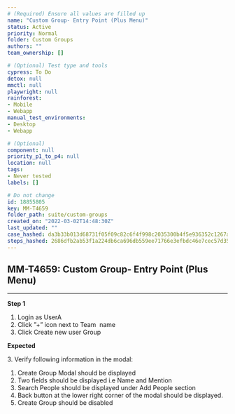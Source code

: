 ```yaml
---
# (Required) Ensure all values are filled up
name: "Custom Group- Entry Point (Plus Menu)"
status: Active
priority: Normal
folder: Custom Groups
authors: ""
team_ownership: []

# (Optional) Test type and tools
cypress: To Do
detox: null
mmctl: null
playwright: null
rainforest: 
- Mobile
- Webapp
manual_test_environments: 
- Desktop
- Webapp

# (Optional)
component: null
priority_p1_to_p4: null
location: null
tags: 
- Never tested
labels: []

# Do not change
id: 18855805
key: MM-T4659
folder_path: suite/custom-groups
created_on: "2022-03-02T14:48:30Z"
last_updated: ""
case_hashed: da3b33b013d68731f05f09c82c6f4f998c2035300b4f5e936352c1267a15222c41b0d9217695ba72cfbb7aadfa8e8642
steps_hashed: 2686dfb2ab53f1a224db6ca696db559ee71766e3efbdc46e7cec57d35aa29faa3155cb5896e632bbf347dae33394c79d
---
```


## MM-T4659: Custom Group- Entry Point (Plus Menu)

---

**Step 1**

1. Login as UserA
2. Click ”+” icon next to Team  name
3. Click Create new user Group

**Expected**

3\. Verify following information in the modal:

1. Create Group Modal should be displayed
2. Two fields should be displayed i.e Name and Mention
3. Search People should be displayed under Add People section
4. Back button at the lower right corner of the modal should be displayed.
5. Create Group should be disabled
